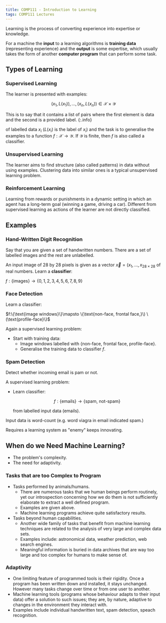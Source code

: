```yaml
---
title: COMP111 - Introduction to Learning
tags: COMP111 Lectures
---
```

Learning is the process of converting experience into expertise or knowledge.

For a machine the **input** to a learning algorithms is **training data** (representing experience) and the **output** is some expertise, which usually takes the form of another **computer program** that can perform some task.

## Types of Learning
### Supervised Learning
The learner is presented with examples:

$$(x_1,L(x_1)),\ldots,(x_n,L(x_n))\in \mathcal{X}\times\mathcal{Y}$$

This is to say that it contains a list of pairs where the first element is data and the second is a provided label.
{:.info}

of labelled data $x_i$ $(L(x_i)$ is the label of $x_i$) and the task is to generalise the examples to a function $f:\mathcal{X}\rightarrow\mathcal{Y}$. If $\mathcal{Y}$ is finite, then $f$ is also called a classifier.

### Unsupervised Learning
The learner aims to find structure (also called patterns) in data without using examples. Clustering data into similar ones is a typical unsupervised learning problem.

### Reinforcement Learning
Learning from rewards or punishments in a dynamic setting in which an agent has a long-term goal (winning a game, driving a car). Different from supervised learning as actions of the learner are not directly classified.

## Examples
### Hand-Written Digit Recognition
Say that you are given a set of handwritten numbers. There are a set of labelled images and the rest are unlabelled.

An input image of 28 by 28 pixels is given as a vector $\vec x=(x_1,\ldots,x_{28\times28}$ of real numbers. Learn a **classifier**:

$f:\{\text{images}\}\rightarrow\{0,1,2,3,4,5,6,7,8,9\}$

### Face Detection
Learn a classifier:

$f:\{\text{image windows}\}\mapsto \{\text{non-face, frontal face,}\) \(\text{profile-face}\}$

Again a supervised learning problem:

* Start with training data:
	* Image windows labelled with $\{\text{non-face, frontal face, profile-face}\}$.
	* Generalise the training data to classifier $f$.

### Spam Detection
Detect whether incoming email is pam or not.

A supervised learning problem: 

* Learn classifier:

	$$f:\{\text{emails}\}\rightarrow\{\text{spam, not-spam}\}$$

	from labelled input data (emails).
	
Input data is word-count (e.g. word viagra in email indicated spam.)

Requires a learning system as "enemy" keeps innovating.

## When do we Need Machine Learning?

* The problem's complexity.
* The need for adaptivity.

### Tasks that are too Complex to Program

* Tasks performed by animals/humans.
	* There are numerous tasks that we human beings perform routinely, yet our introspection concerning how we do them is not sufficiently elaborate to extract a well defined program.
	* Examples are given above.
	* Machine learning programs achieve quite satisfactory results.
* Tasks beyond human capabilities.
	* Another wide family of tasks that benefit from machine learning techniques are related to the analysis of very large and complex data sets.
	* Examples include: astronomical data, weather prediction, web search engines.
	* Meaningful information is buried in data archives that are way too large and too complex for humans to make sense of.
	
### Adaptivity

* One limiting feature of programmed tools is their rigidity. Once a program has been written down and installed, it stays unchanged. However many tasks change over time or from one user to another.
* Machine learning tools (programs whose behaviour adapts to their input data) offer a solution to such issues; they are, by nature, adaptive to changes in the environment they interact with.
* Examples include individual handwritten text, spam detection, speach recognition.